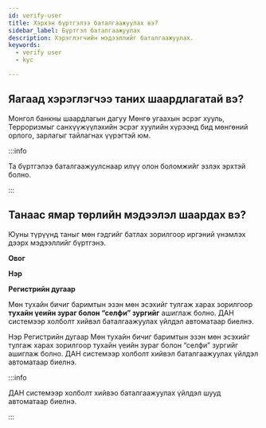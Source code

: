 ```yaml
---
id: verify-user
title: Хэрхэн бүртгэлээ баталгаажуулах вэ?
sidebar_label: Бүртгэл баталгаажуулах
description: Хэрэглэгчийн мэдээллийг баталгаажуулах.
keywords:
  - verify user
  - kyc

---
```




## Яагаад хэрэглэгчээ таних шаардлагатай вэ?​

Монгол банкны шаардлагын дагуу Мөнгө угаахын эсрэг хууль, Терроризмыг санхүүжүүлэхийн эсрэг хуулийн хүрээнд бид мөнгөний орлого, зарлагыг тайлагнах үүрэгтэй юм.

:::info

Та бүртгэлээ баталгаажуулснаар илүү олон боломжийг эзлэх эрхтэй болно.

:::

## Танаас ямар төрлийн мэдээлэл шаардах вэ?​


Юуны түрүүнд таныг мөн гэдгийг батлах зорилгоор иргэний үнэмлэх дээрх мэдээллийг бүртгэнэ.


**Овог**

**Нэр**

**Регистрийн дугаар**

Мөн тухайн бичиг баримтын эзэн мөн эсэхийг тулгаж харах зорилгоор **тухайн үеийн зураг болон “селфи” зургийг** ашиглаж болно.
ДАН системээр холболт хийвэл баталгаажуулах үйлдэл автоматаар биелнэ.

Нэр
Регистрийн дугаар
Мөн тухайн бичиг баримтын эзэн мөн эсэхийг тулгаж харах зорилгоор тухайн үеийн зураг болон “селфи” зургийг ашиглаж болно.
ДАН системээр холболт хийвэл баталгаажуулах үйлдэл автоматаар биелнэ.



:::info

ДАН системээр холболт хийвэо баталгаажуулах үйлдэл шууд автоматаар биелнэ.

:::